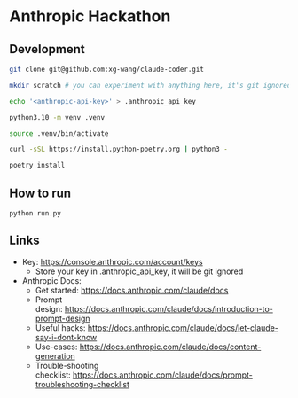 # Anthropic Hackathon

## Development

```sh
git clone git@github.com:xg-wang/claude-coder.git

mkdir scratch # you can experiment with anything here, it's git ignored

echo '<anthropic-api-key>' > .anthropic_api_key

python3.10 -m venv .venv

source .venv/bin/activate

curl -sSL https://install.python-poetry.org | python3 -

poetry install
```

## How to run

```
python run.py
```


## Links

- Key: https://console.anthropic.com/account/keys
    - Store your key in .anthropic_api_key, it will be git ignored
- Anthropic Docs:
    - Get started: https://docs.anthropic.com/claude/docs
    - Prompt design: https://docs.anthropic.com/claude/docs/introduction-to-prompt-design
    - Useful hacks: https://docs.anthropic.com/claude/docs/let-claude-say-i-dont-know
    - Use-cases: https://docs.anthropic.com/claude/docs/content-generation
    - Trouble-shooting checklist: https://docs.anthropic.com/claude/docs/prompt-troubleshooting-checklist
